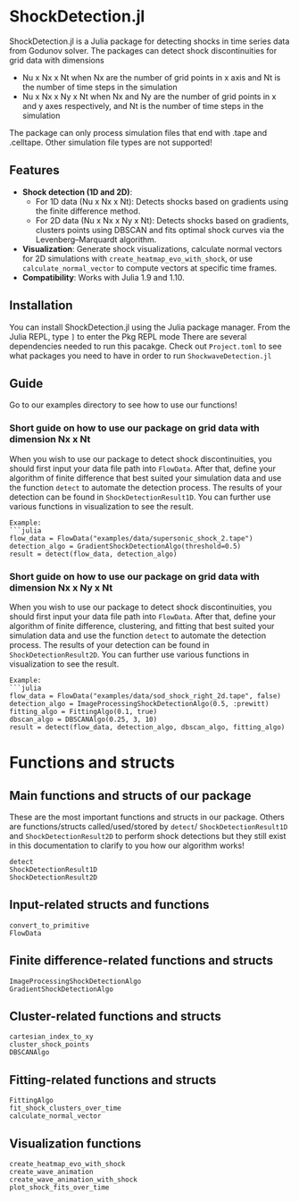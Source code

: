 # ShockDetection.jl

ShockDetection.jl is a Julia package for detecting shocks in time series data from Godunov solver.
The packages can detect shock discontinuities for grid data with dimensions
- Nu x Nx x Nt when Nx are the number of grid points in x axis and Nt is the number of time steps in the simulation
- Nu x Nx x Ny x Nt when Nx and Ny are the number of grid points in x and y axes respectively, and Nt is the number of time steps in the simulation

The package can only process simulation files that end with .tape and .celltape. Other simulation file types are not supported!

## Features
- **Shock detection (1D and 2D)**: 
  - For 1D data (Nu x Nx x Nt): Detects shocks based on gradients using the finite difference method. 
  - For 2D data (Nu x Nx x Ny x Nt): Detects shocks based on gradients, clusters points using DBSCAN and fits optimal shock curves via the Levenberg–Marquardt algorithm.
- **Visualization**: Generate shock visualizations, calculate normal vectors for 2D simulations with `create_heatmap_evo_with_shock`, or use `calculate_normal_vector` to compute vectors at specific time frames.
- **Compatibility**: Works with Julia 1.9 and 1.10.

## Installation

You can install ShockDetection.jl using the Julia package manager. From the Julia REPL, type `]` to enter the Pkg REPL mode
There are several dependencies needed to run this pacakge. Check out `Project.toml` to see what packages you need to have in order to run `ShockwaveDetection.jl`

## Guide

Go to our examples directory to see how to use our functions!

### Short guide on how to use our package on grid data with dimension Nx x Nt
When you wish to use our package to detect shock discontinuities,  you should first input your data file path into `FlowData`.
After that, define your algorithm of finite difference that best suited your simulation data and use the function `detect` to automate the detection process. The results of your detection can be found in `ShockDetectionResult1D`. You can further use various functions in visualization to see the result.

    Example:
    ```julia
    flow_data = FlowData("examples/data/supersonic_shock_2.tape")
    detection_algo = GradientShockDetectionAlgo(threshold=0.5)
    result = detect(flow_data, detection_algo)

### Short guide on how to use our package on grid data with dimension Nx x Ny x Nt
When you wish to use our package to detect shock discontinuities,  you should first input your data file path into `FlowData`.
After that, define your algorithm of finite difference, clustering, and fitting that best suited your simulation data and use
the function `detect` to automate the detection process. The results of your detection can be found in `ShockDetectionResult2D`. You can further use various functions in visualization to
see the result.

    Example:
    ```julia
    flow_data = FlowData("examples/data/sod_shock_right_2d.tape", false)
    detection_algo = ImageProcessingShockDetectionAlgo(0.5, :prewitt)
    fitting_algo = FittingAlgo(0.1, true)
    dbscan_algo = DBSCANAlgo(0.25, 3, 10)
    result = detect(flow_data, detection_algo, dbscan_algo, fitting_algo)

# Functions and structs

## Main functions and structs of our package
These are the most important functions and structs in our package. Others are functions/structs called/used/stored by `detect`/ `ShockDetectionResult1D` and `ShockDetectionResult2D` to perform shock detections but they still exist in this documentation to clarify to you how our algorithm works!
```@docs
detect
ShockDetectionResult1D
ShockDetectionResult2D
```

## Input-related structs and functions
```@docs
convert_to_primitive
FlowData
```

## Finite difference-related functions and structs
```@docs
ImageProcessingShockDetectionAlgo
GradientShockDetectionAlgo
```

## Cluster-related functions and structs
```@docs
cartesian_index_to_xy
cluster_shock_points
DBSCANAlgo
```

## Fitting-related functions and structs
```@docs
FittingAlgo
fit_shock_clusters_over_time
calculate_normal_vector
```

## Visualization functions
```@docs
create_heatmap_evo_with_shock
create_wave_animation
create_wave_animation_with_shock
plot_shock_fits_over_time
```